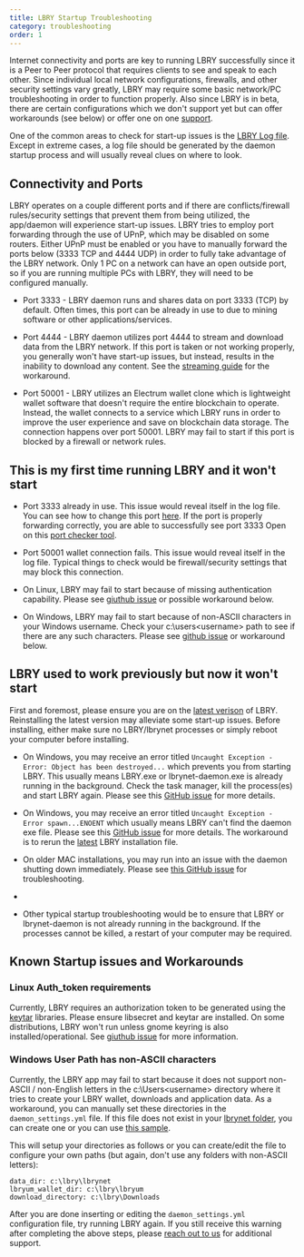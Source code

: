 ```yaml
---
title: LBRY Startup Troubleshooting
category: troubleshooting
order: 1
---
```


Internet connectivity and ports are key to running LBRY successfully since it is a Peer to Peer protocol that requires clients to see and speak to each other. Since individual local network configurations, firewalls, and other security settings vary greatly, LBRY may require some basic network/PC troubleshooting in order to function properly. Also since LBRY is in beta, there are certain configurations which we don't support yet but can offer workarounds (see below) or offer one on one [support](https://lbry.io/faq/how-to-report-bugs). 

One of the common areas to check for start-up issues is the [LBRY Log file](https://lbry.io/faq/how-to-find-lbry-log-file). Except in extreme cases, a log file should be generated by the daemon startup process and will usually reveal clues on where to look. 

## Connectivity and Ports
LBRY operates on a couple different ports and if there are conflicts/firewall rules/security settings that prevent them from being utilized, the app/daemon will experience start-up issues. LBRY tries to employ port forwarding through the use of UPnP, which may be disabled on some routers. Either UPnP must be enabled or you have to manually forward the ports below (3333 TCP and 4444 UDP) in order to fully take advantage of the LBRY network. Only 1 PC on a network can have an open outside port, so if you are running multiple PCs with LBRY, they will need to be configured manually. 

- Port 3333 - LBRY daemon runs and shares data on port 3333 (TCP) by default. Often times, this port can be already in use to due to mining software or other applications/services. 

- Port 4444 - LBRY daemon utilizes port 4444 to stream and download data from the LBRY network. If this port is taken or not working properly, you generally won't have start-up issues, but instead, results in the inability to download any content. See the [streaming guide](https://lbry.io/faq/unable-to-stream) for the workaround. 

- Port 50001 - LBRY utilizes an Electrum wallet clone which is lightweight wallet software that doesn't require the entire blockchain to operate. Instead, the wallet connects to a service which LBRY runs in order to improve the user experience and save on blockchain data storage. The connection happens over port 50001. LBRY may fail to start if this port is blocked by a firewall or network rules. 

## This is my first time running LBRY and it won't start
- Port 3333 already in use. This issue would reveal itself in the log file. You can see how to change this port [here](https://lbry.io/faq/how-to-change-port). If the port is properly forwarding correctly, you are able to successfully see port 3333 Open on this [port checker tool](https://www.canyouseeme.org). 

- Port 50001 wallet connection fails. This issue would reveal itself in the log file. Typical things to check would be firewall/security settings that may block this connection. 

- On Linux, LBRY may fail to start because of missing authentication capability. Please see [giuthub issue](https://github.com/lbryio/lbry-app/issues/386) or possible workaround below.

- On Windows, LBRY may fail to start because of non-ASCII characters in your Windows username. Check your c:\users\<username> path to see if there are any such characters. Please see [github issue](https://github.com/lbryio/lbry/issues/794) or workaround below.

## LBRY used to work previously but now it won't start
First and foremost, please ensure you are on the [latest verison](https://lbry.io/get) of LBRY. Reinstalling the latest version may alleviate some start-up issues. Before installing, either make sure no LBRY/lbrynet processes or simply reboot your computer before installing. 

- On Windows, you may receive an error titled `Uncaught Exception - Error: Object has been destroyed...` which prevents you from starting LBRY. This usually means LBRY.exe or lbrynet-daemon.exe is already running in the background. Check the task manager, kill the process(es) and start LBRY again. Please see this [GitHub issue](https://github.com/lbryio/lbry-app/issues/353) for more details.

- On Windows, you may receive an error titled `Uncaught Exception - Error spawn...ENOENT` which usually means LBRY can't find the daemon exe file. Please see this [GitHub issue](https://github.com/lbryio/lbry-app/issues/396) for more details. The workaround is to rerun the [latest](https://lbry.io/get) LBRY installation file. 

- On older MAC installations, you may run into an issue with the daemon shutting down immediately. Please see [this GitHub issue](https://github.com/lbryio/lbry-app/issues/291) for troubleshooting. 
- 
- Other typical startup troubleshooting would be to ensure that LBRY or lbrynet-daemon is not already running in the background. If the processes cannot be killed, a restart of your computer may be required.

## Known Startup issues and Workarounds
### Linux Auth_token requirements
Currently, LBRY requires an authorization token to be generated using the [keytar](https://github.com/atom/node-keytar) libraries. Please ensure libsecret and keytar are installed. On some distributions, LBRY won't run unless gnome keyring is also installed/operational. See [giuthub issue](https://github.com/lbryio/lbry-app/issues/386) for more information. 

### Windows User Path has non-ASCII characters
Currently, the LBRY app may fail to start because it does not support non-ASCII / non-English letters in the c:\Users\<username> directory where it tries to create your LBRY wallet, downloads and application data. As a workaround, you can manually set these directories in the `daemon_settings.yml` file. If this file does not exist in your [lbrynet folder](https://lbry.io/faq/lbry-directories), you can create one or you can use [this sample](https://goo.gl/opybNE).

This will setup your directories as follows or you can create/edit the file to configure your own paths (but again, don't use any folders with non-ASCII letters):
```
data_dir: c:\lbry\lbrynet
lbryum_wallet_dir: c:\lbry\lbryum
download_directory: c:\lbry\Downloads
```

After you are done inserting or editing the `daemon_settings.yml` configuration file, try running LBRY again. If you still receive this warning after completing the above steps, please [reach out to us](https://lbry.io/faq/how-to-report-bugs) for additional support. 
